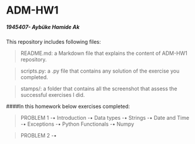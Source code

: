 # ADM-HW1
##### 1945407- Aybüke Hamide Ak

This repository includes following files:

> README.md: a Markdown file that explains the content of ADM-HW1 repository.

> scripts.py: a .py file that contains any solution of the exercise you completed. 

> stamps/: a folder that contains all the screenshot that assess the successful exercises I did. 

####In this homework below exercises completed:

>PROBLEM 1
-• Introduction
-• Data types
-• Strings
-• Date and Time
-• Exceptions
-• Python Functionals
-• Numpy

>PROBLEM 2
-• 



